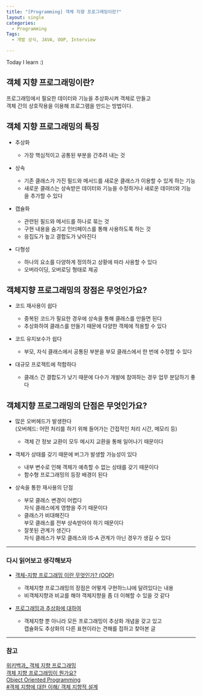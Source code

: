 ```yaml
---
title: "[Programming] 객체 지향 프로그래밍이란?"
layout: single
categories:
  - Programming
Tags:
  - 개발 상식, JAVA, OOP, Interview

---
```

Today I learn :)  


## 객체 지향 프로그래밍이란?  
프로그래밍에서 필요한 데이터와 기능을 추상화시켜 객체로 만들고  
객체 간의 상호작용을 이용해 프로그램을 만드는 방법이다.  


## 객체 지향 프로그래밍의 특징  
* 추상화  
  - 가장 핵심적이고 공통된 부분을 간추려 내는 것  

* 상속  
  - 기존 클래스가 가진 필드와 메서드를 새로운 클래스가 이용할 수 있게 하는 기능  
  - 새로운 클래스는 상속받은 데이터와 기능을 수정하거나 새로운 데이터와 기능을 추가할 수 있다  

* 캡슐화  
  - 관련된 필드와 메서드를 하나로 묶는 것
  - 구현 내용을 숨기고 인터페이스를 통해 사용하도록 하는 것  
  - 응집도가 높고 결합도가 낮아진다  

* 다형성  
  - 하나의 요소를 다양하게 정의하고 상황에 따라 사용할 수 있다  
  - 오버라이딩, 오버로딩 형태로 제공  


## 객체지향 프로그래밍의 장점은 무엇인가요?  
* 코드 재사용이 쉽다      
  - 중복된 코드가 필요한 경우에 상속을 통해 클래스를 만들면 된다     
  - 추상화하여 클래스를 만들기 때문에 다양한 객체에 적용할 수 있다  

* 코드 유지보수가 쉽다    
  - 부모, 자식 클래스에서 공통된 부분을 부모 클래스에서 한 번에 수정할 수 있다  

* 대규모 프로젝트에 적합하다    
  - 클래스 간 결합도가 낮기 때문에 다수가 개발에 참여하는 경우 업무 분담하기 좋다  


## 객체지향 프로그래밍의 단점은 무엇인가요?  
* 많은 오버헤드가 발생한다     
  (오버헤드: 어떤 처리를 하기 위해 들어가는 간접적인 처리 시간, 메모리 등)      
  - 객체 간 정보 교환이 모두 메시지 교환을 통해 일어나기 때문이다   
  
* 객체가 상태를 갖기 때문에 버그가 발생할 가능성이 있다      
  - 내부 변수로 인해 객체가 예측할 수 없는 상태를 갖기 때문이다      
  - 함수형 프로그래밍의 등장 배경이 된다  
  
* 상속을 통한 재사용의 단점      
  - 부모 클래스 변경이 어렵다        
      자식 클래스에게 영향을 주기 때문이다    
  - 클래스가 비대해진다          
      부모 클래스를 전부 상속받아야 하기 때문이다          
  - 잘못된 관계가 생긴다          
      자식 클래스가 부모 클래스와 IS-A 관계가 아닌 경우가 생길 수 있다     
      
---
### 다시 읽어보고 생각해보자  
* [객체-지향 프로그래밍 이란 무엇인가? (OOP)](https://vandbt.tistory.com/10 )   
  - 객체지향 프로그래밍의 장점은 어떻게 구현하느냐에 달려있다는 내용  
  - 비객체지향과 비교를 해야 객체지향을 좀 더 이해할 수 있을 것 같다     

* [프로그래밍과 추상화에 대하여](https://black7375.tistory.com/6)    
  - 객체지향 뿐 아니라 모든 프로그래밍이 추상화 개념을 갖고 있고  
    캡슐화도 추상화의 다른 표현이라는 견해를 접하고 찾아본 글     
    
---
### 참고  
[위키백과_ 객체 지향 프로그래밍](https://ko.wikipedia.org/wiki/%EA%B0%9D%EC%B2%B4_%EC%A7%80%ED%96%A5_%ED%94%84%EB%A1%9C%EA%B7%B8%EB%9E%98%EB%B0%8D)    
[객체 지향 프로그래밍이 뭔가요?](https://jeong-pro.tistory.com/95)    
[Object Oriented Programming](https://github.com/JaeYeopHan/Interview_Question_for_Beginner/tree/master/Development_common_sense#object-oriented-programming)  
[#객체 지향에 대한 이해/ 객체 지향적 설계](https://asfirstalways.tistory.com/177)   

  
